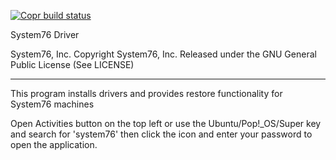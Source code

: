 [![Copr build status](https://copr.fedorainfracloud.org/coprs/szydell/system76/package/system76-driver/status_image/last_build.png)](https://copr.fedorainfracloud.org/coprs/szydell/system76/package/system76-driver/)

System76 Driver

System76, Inc.
Copyright System76, Inc.
Released under the GNU General Public License (See LICENSE)

-------------------------------------------------------------

This program installs drivers and provides restore functionality for System76 machines

Open Activities button on the top left or use the Ubuntu/Pop!_OS/Super key and search for 'system76' then click the icon and enter your password to open the application.
